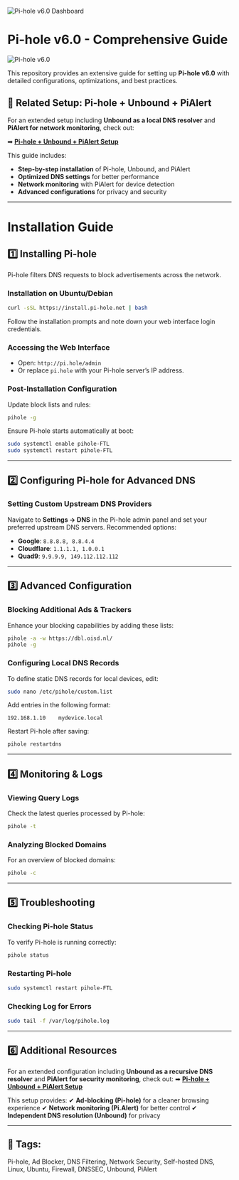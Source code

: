 ![Pi-hole v6.0 Dashboard](https://github.com/user-attachments/assets/b0ad4d03-d118-4781-8dce-0a9956a978f2)  
# Pi-hole v6.0 - Comprehensive Guide

![Pi-hole v6.0](https://github.com/TimInTech/Pi-hole-v6.0---Comprehensive-Guide/blob/main/image.png)

This repository provides an extensive guide for setting up **Pi-hole v6.0** with detailed configurations, optimizations, and best practices.

## 📌 Related Setup: Pi-hole + Unbound + PiAlert
For an extended setup including **Unbound as a local DNS resolver** and **PiAlert for network monitoring**, check out:

➡ **[Pi-hole + Unbound + PiAlert Setup](https://github.com/TimInTech/Pi-hole-Unbound-PiAlert-Setup)**

This guide includes:
- **Step-by-step installation** of Pi-hole, Unbound, and PiAlert
- **Optimized DNS settings** for better performance
- **Network monitoring** with PiAlert for device detection
- **Advanced configurations** for privacy and security

---

# Installation Guide

## 1️⃣ Installing Pi-hole
Pi-hole filters DNS requests to block advertisements across the network.

### Installation on Ubuntu/Debian
```bash
curl -sSL https://install.pi-hole.net | bash
```
Follow the installation prompts and note down your web interface login credentials.

### Accessing the Web Interface
- Open: `http://pi.hole/admin`
- Or replace `pi.hole` with your Pi-hole server’s IP address.

### Post-Installation Configuration
Update block lists and rules:
```bash
pihole -g
```
Ensure Pi-hole starts automatically at boot:
```bash
sudo systemctl enable pihole-FTL
sudo systemctl restart pihole-FTL
```

---

## 2️⃣ Configuring Pi-hole for Advanced DNS
### Setting Custom Upstream DNS Providers
Navigate to **Settings → DNS** in the Pi-hole admin panel and set your preferred upstream DNS servers. Recommended options:
- **Google**: `8.8.8.8, 8.8.4.4`
- **Cloudflare**: `1.1.1.1, 1.0.0.1`
- **Quad9**: `9.9.9.9, 149.112.112.112`

---

## 3️⃣ Advanced Configuration
### Blocking Additional Ads & Trackers
Enhance your blocking capabilities by adding these lists:
```bash
pihole -a -w https://dbl.oisd.nl/
pihole -g
```

### Configuring Local DNS Records
To define static DNS records for local devices, edit:
```bash
sudo nano /etc/pihole/custom.list
```
Add entries in the following format:
```
192.168.1.10    mydevice.local
```
Restart Pi-hole after saving:
```bash
pihole restartdns
```

---

## 4️⃣ Monitoring & Logs
### Viewing Query Logs
Check the latest queries processed by Pi-hole:
```bash
pihole -t
```

### Analyzing Blocked Domains
For an overview of blocked domains:
```bash
pihole -c
```

---

## 5️⃣ Troubleshooting
### Checking Pi-hole Status
To verify Pi-hole is running correctly:
```bash
pihole status
```

### Restarting Pi-hole
```bash
sudo systemctl restart pihole-FTL
```

### Checking Log for Errors
```bash
sudo tail -f /var/log/pihole.log
```

---

## 6️⃣ Additional Resources
For an extended configuration including **Unbound as a recursive DNS resolver** and **PiAlert for security monitoring**, check out:
➡ **[Pi-hole + Unbound + PiAlert Setup](https://github.com/TimInTech/Pi-hole-Unbound-PiAlert-Setup)**

This setup provides:
✔ **Ad-blocking (Pi-hole)** for a cleaner browsing experience
✔ **Network monitoring (Pi.Alert)** for better control
✔ **Independent DNS resolution (Unbound)** for privacy

---

## 📌 Tags:
Pi-hole, Ad Blocker, DNS Filtering, Network Security, Self-hosted DNS, Linux, Ubuntu, Firewall, DNSSEC, Unbound, PiAlert


